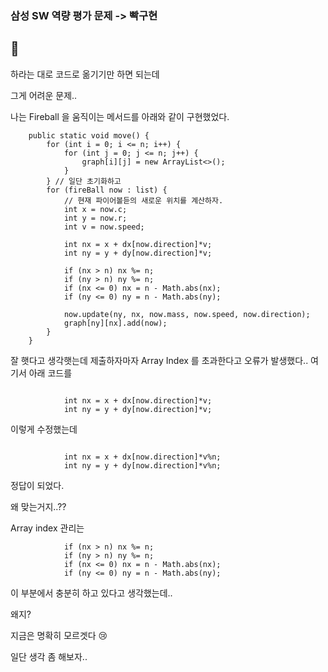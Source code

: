 ### 삼성 SW 역량 평가 문제 -> 빡구현

## 🫠

하라는 대로 코드로 옮기기만 하면 되는데

그게 어려운 문제..


나는 Fireball 을 움직이는 메서드를 아래와 같이 구현했었다.


```
    public static void move() {
        for (int i = 0; i <= n; i++) {
            for (int j = 0; j <= n; j++) {
                graph[i][j] = new ArrayList<>();
            }
        } // 일단 초기화하고
        for (fireBall now : list) {
            // 현재 파이어볼듣의 새로운 위치를 계산하자.
            int x = now.c;
            int y = now.r;
            int v = now.speed;

            int nx = x + dx[now.direction]*v;
            int ny = y + dy[now.direction]*v;

            if (nx > n) nx %= n;
            if (ny > n) ny %= n;
            if (nx <= 0) nx = n - Math.abs(nx);
            if (ny <= 0) ny = n - Math.abs(ny);

            now.update(ny, nx, now.mass, now.speed, now.direction);
            graph[ny][nx].add(now);
        }
    }
```

잘 햇다고 생각햇는데 제출하자마자 Array Index 를 초과한다고 오류가 발생했다..
여기서 아래 코드를
```

            int nx = x + dx[now.direction]*v;
            int ny = y + dy[now.direction]*v;
```

이렇게 수정했는데
```

            int nx = x + dx[now.direction]*v%n;
            int ny = y + dy[now.direction]*v%n;
```

정답이 되었다.

왜 맞는거지..??

Array index 관리는

```
            if (nx > n) nx %= n;
            if (ny > n) ny %= n;
            if (nx <= 0) nx = n - Math.abs(nx);
            if (ny <= 0) ny = n - Math.abs(ny);
```
이 부분에서 충분히 하고 있다고 생각했는데..

왜지?

지금은 명확히 모르겟다 😢
 
 일단 생각 좀 해보자..





